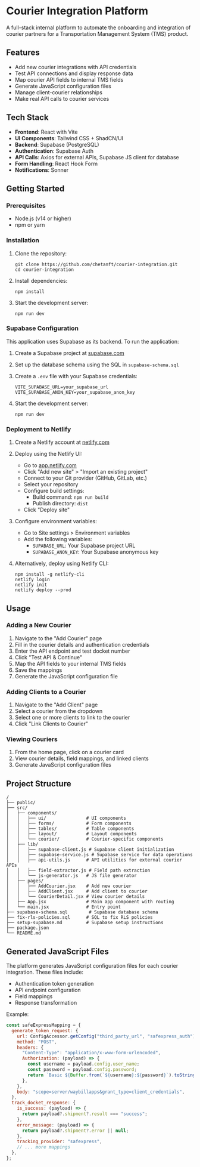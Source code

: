 # Courier Integration Platform

A full-stack internal platform to automate the onboarding and integration of courier partners for a Transportation Management System (TMS) product.

## Features

- Add new courier integrations with API credentials
- Test API connections and display response data
- Map courier API fields to internal TMS fields
- Generate JavaScript configuration files
- Manage client-courier relationships
- Make real API calls to courier services

## Tech Stack

- **Frontend**: React with Vite
- **UI Components**: Tailwind CSS + ShadCN/UI
- **Backend**: Supabase (PostgreSQL)
- **Authentication**: Supabase Auth
- **API Calls**: Axios for external APIs, Supabase JS client for database
- **Form Handling**: React Hook Form
- **Notifications**: Sonner

## Getting Started

### Prerequisites

- Node.js (v14 or higher)
- npm or yarn

### Installation

1. Clone the repository:

   ```
   git clone https://github.com/chetanft/courier-integration.git
   cd courier-integration
   ```

2. Install dependencies:

   ```
   npm install
   ```

3. Start the development server:
   ```
   npm run dev
   ```

### Supabase Configuration

This application uses Supabase as its backend. To run the application:

1. Create a Supabase project at [supabase.com](https://supabase.com)

2. Set up the database schema using the SQL in `supabase-schema.sql`

3. Create a `.env` file with your Supabase credentials:

   ```
   VITE_SUPABASE_URL=your_supabase_url
   VITE_SUPABASE_ANON_KEY=your_supabase_anon_key
   ```

4. Start the development server:
   ```
   npm run dev
   ```

### Deployment to Netlify

1. Create a Netlify account at [netlify.com](https://netlify.com)

2. Deploy using the Netlify UI:

   - Go to [app.netlify.com](https://app.netlify.com)
   - Click "Add new site" > "Import an existing project"
   - Connect to your Git provider (GitHub, GitLab, etc.)
   - Select your repository
   - Configure build settings:
     - Build command: `npm run build`
     - Publish directory: `dist`
   - Click "Deploy site"

3. Configure environment variables:

   - Go to Site settings > Environment variables
   - Add the following variables:
     - `SUPABASE_URL`: Your Supabase project URL
     - `SUPABASE_ANON_KEY`: Your Supabase anonymous key

4. Alternatively, deploy using Netlify CLI:
   ```
   npm install -g netlify-cli
   netlify login
   netlify init
   netlify deploy --prod
   ```

## Usage

### Adding a New Courier

1. Navigate to the "Add Courier" page
2. Fill in the courier details and authentication credentials
3. Enter the API endpoint and test docket number
4. Click "Test API & Continue"
5. Map the API fields to your internal TMS fields
6. Save the mappings
7. Generate the JavaScript configuration file

### Adding Clients to a Courier

1. Navigate to the "Add Client" page
2. Select a courier from the dropdown
3. Select one or more clients to link to the courier
4. Click "Link Clients to Courier"

### Viewing Couriers

1. From the home page, click on a courier card
2. View courier details, field mappings, and linked clients
3. Generate JavaScript configuration files

## Project Structure

```
/
├── public/
├── src/
│   ├── components/
│   │   ├── ui/               # UI components
│   │   ├── forms/            # Form components
│   │   ├── tables/           # Table components
│   │   ├── layout/           # Layout components
│   │   └── courier/          # Courier-specific components
│   ├── lib/
│   │   ├── supabase-client.js # Supabase client initialization
│   │   ├── supabase-service.js # Supabase service for data operations
│   │   ├── api-utils.js      # API utilities for external courier APIs
│   │   ├── field-extractor.js # Field path extraction
│   │   └── js-generator.js   # JS file generator
│   ├── pages/
│   │   ├── AddCourier.jsx    # Add new courier
│   │   ├── AddClient.jsx     # Add client to courier
│   │   └── CourierDetail.jsx # View courier details
│   ├── App.jsx               # Main app component with routing
│   └── main.jsx              # Entry point
├── supabase-schema.sql        # Supabase database schema
├── fix-rls-policies.sql      # SQL to fix RLS policies
├── setup-supabase.md         # Supabase setup instructions
├── package.json
└── README.md
```

## Generated JavaScript Files

The platform generates JavaScript configuration files for each courier integration. These files include:

- Authentication token generation
- API endpoint configuration
- Field mappings
- Response transformation

Example:

```javascript
const safeExpressMapping = {
  generate_token_request: {
    url: ConfigAccessor.getConfig("third_party_url", "safexpress_auth"),
    method: "POST",
    headers: {
      "Content-Type": "application/x-www-form-urlencoded",
      Authorization: (payload) => {
        const username = payload.config.user_name;
        const password = payload.config.password;
        return `Basic ${Buffer.from(`${username}:${password}`).toString("base64")}`;
      },
    },
    body: "scope=server/waybillapps&grant_type=client_credentials",
  },
  track_docket_response: {
    is_success: (payload) => {
      return payload?.shipment?.result === "success";
    },
    error_message: (payload) => {
      return payload?.shipment?.error || null;
    },
    tracking_provider: "safexpress",
    // ... more mappings
  },
};
```
